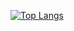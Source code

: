[![Top Langs](https://github-readme-stats.vercel.app/api/top-langs/?username=Dissmind&layout=compact)](https://github.com/anuraghazra/github-readme-stats)
